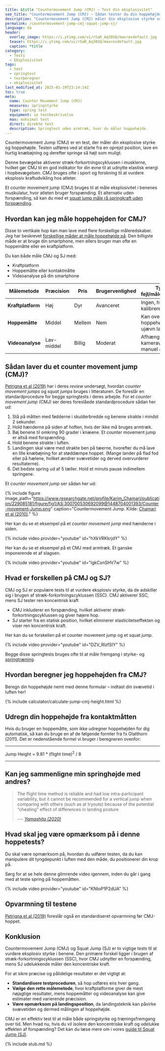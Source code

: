 ```yaml
---
title: &title "Countermovement Jump (CMJ) – Test din eksplosivitet"
seo_title: "Countermovement Jump (CMJ) – Sådan tester du din hoppehøjde"
description: "Countermovement Jump (CMJ) måler din eksplosive styrke ved et hop med forudgående knæbøjning. Lær, hvordan du udfører testen korrekt."
permalink: /countermovement-jump-cmj-squat-jump-sj/
language: da
header:
  overlay_image: https://i.ytimg.com/vi/rSaR_Aq38SQ/maxresdefault.jpg
  teaser: https://i.ytimg.com/vi/rSaR_Aq38SQ/maxresdefault.jpg
  caption: *title
category:
  - Tests
  - Eksplosivitet
tags:
  - test
  - springtest
  - testberegner
  - eksplosivitet
last_modified_at: 2025-01-19T23:14:14Z
toc: true
meta:
  name: Counter Movement Jump (CMJ)
  measures: springstyrke
  type: spring test
  equipment: se testbeskrivelse
  max: maksimal test
  direct: direkte test
  description: Springtest uden armtræk, hvor du måler hoppehøjde.
---
```


Countermovement Jump (CMJ) er en test, der måler din eksplosive styrke og hoppehøjde. Testen udføres ved at starte fra en oprejst position, lave en hurtig knæbøjning og derefter springe så højt som muligt.

Denne bevægelse aktiverer stræk-forkortningscyklussen i musklerne, hvilket gør CMJ til en god indikator for din evne til at udnytte elastisk energi i hopbevægelsen. CMJ bruges ofte i sport og forskning til at vurdere eksplosiv kraftudvikling hos atleter.

Et counter movement jump (CMJ) bruges til at måle eksplosivitet i benenes muskulatur, hvor atleten bruger forspænding. Et alternativ uden forspænding, så kan du med et [squat jump måle rå springkraft uden forspænding](/squat-jump-test/).

## Hvordan kan jeg måle hoppehøjden for CMJ?

Disse to vertikale hop kan man lave med flere forskellige måleredskaber. Jeg har beskrevet [forskellige måder at måle hoppehøjde på](/springtests-hoppehoejde/). Den billigste måde er at bruge din smartphone, men ellers bruger man ofte en hoppemåtte eller en kraftplatform.

Du kan både måle CMJ og SJ med:

- Kraftplatform
- Hoppemåtte eller kontaktmåtte
- Videoanalyse på din smartphone

| Målemetode       | Præcision  | Pris   | Brugervenlighed | Typiske fejl/måleusikkerhed            |
|-----------------|------------|--------|----------------|---------------------------------------|
| **Kraftplatform** | Høj        | Dyr    | Avanceret      | Ingen, hvis korrekt kalibreret       |
| **Hoppemåtte**   | Middel     | Mellem | Nem            | Kan overvurdere hoppehøjde ved ujævn landing |
| **Videoanalyse** | Lav-middel | Billig | Moderat        | Afhænger af kameravinkel og manuel analyse |

## Sådan laver du et counter movement jump (CMJ)?

[Petrigna et al (2019)](https://www.ncbi.nlm.nih.gov/pmc/articles/PMC6853898/) har i deres _review_ undersøgt, hvordan _counter movement jumps_ og _squat jumps_ bruges i litteraturen. De foreslår en standardprocedure for begge springtests i deres arbejde. For et _counter movement jump (CMJ)_ ser deres foreslåede standardprocedure sådan her ud:

1. Stå på måtten med fødderne i skulderbredde og benene strakte i mindst 2 sekunder.
2. Hold hænderne på siden af hoften, hvis der ikke må bruges armtræk.
3. Bøj benene til omkring 90 grader i knæene. Et counter movement jump er altså med forspænding.
4. Hold benene strakte i luften.
5. Landingen skal være med strakte ben på tæerne, hvorefter du må lave en lille knæbøjning for at støddæmpe hoppet. (Mange lander på flad fod eller på hælene, hvilket ændrer svævetider og derved overvurderer resultaterne).
6. Det bedste spring ud af 5 tæller. Hold et minuts pause indimellem springene.

Et _counter movement jump_ ser sådan her ud:

{% include figure image_path="https://www.researchgate.net/profile/Karim_Chamari/publication/229085181/figure/fig1/AS:300700530692099@1448704001393/Counter-movement-Jump.png" caption="Countermovement Jump. Kilde: [Chamari et al (2010)](https://www.researchgate.net/publication/229085181_Anaerobic_power_and_capacity)." %}

Her kan du se et eksempel på et _counter movement jump_ med hænderne i siden.

{% include video provider="youtube" id="hXkVRKkrjdY" %}

Her kan du se et eksempel på et CMJ med armtræk. Et ganske imponerende et af slagsen.

{% include video provider="youtube" id="lgkCxnSHV7w" %}

## Hvad er forskellen på CMJ og SJ?

CMJ og SJ er populære tests til at vurdere eksplosiv styrke, da de adskiller sig i brugen af stræk-forkortningscyklussen (SSC). CMJ aktiverer SSC, mens SJ tester ren koncentrisk kraft

- CMJ inkluderer en forspænding, hvilket aktiverer stræk-forkortningscyklussen og giver højere hop.
- SJ starter fra en statisk position, hvilket eliminerer elasticitetseffekten og viser ren koncentrisk kraft.

Her kan du se forskellen på et counter movement jump og et squat jump.

{% include video provider="youtube" id="DZV_RlzfSIY" %}

Begge disse springtests bruges ofte til at måle fremgang i styrke- og [springtræning](/springstyrke-og-springtraening/).

## Hvordan beregner jeg hoppehøjden fra CMJ?

Beregn din hoppehøjde nemt med denne formular – indtast din svævetid i luften her!

{% include calculator/calculate-jump-cmj-height.html %}

## Udregn din hoppehøjde fra kontaktmåtten

Hvis du bruger en hoppemåtte, som ikke udregner hoppehøjden for dig automatisk, så kan du bruge en af de følgende formler fra fx Glatthorn (2011). Det er nedenstående formel vi bruger i beregneren ovenfor:

***

Jump Height = 9.81 * (flight time)<sup>2</sup> / 8

***

## Kan jeg sammenligne min springhøjde med andres?

> The flight time method is reliable and had low intra-participant
variability, but it cannot be recommended for a vertical jump when comparing with others (such as at
tryouts) because of the potential “cheating” effect of differences in landing posture
>
> --- <cite>[Yamashita (2020)](https://www.mdpi.com/2076-3417/10/3/776/pdf)</cite>

## Hvad skal jeg være opmærksom på i denne hoppetests?

Du skal være opmærksom på, hvordan du udfører testen, da du kan manipulere dit tyngdepunkt i luften med den måde, du positionerer din krop på.

Sørg for at se hele denne glimrende video igennem, inden du går i gang med at teste spring på hoppemåtten.

{% include video provider="youtube" id="KNtoP1P2dUA" %}

## Opvarmning til testene

[Petrigna et al (2019)](https://www.ncbi.nlm.nih.gov/pmc/articles/PMC6853898/) foreslår også en standardiseret opvarmning før CMJ-hoppet.

## Konklusion

Countermovement Jump (CMJ) og Squat Jump (SJ) er to vigtige tests til at vurdere eksplosiv styrke i benene. Den primære forskel ligger i brugen af stræk-forkortningscyklussen (SSC), hvor CMJ udnytter en forspænding, mens SJ udelukkende måler den koncentriske kraft.

For at sikre præcise og pålidelige resultater er det vigtigt at:

- **Standardisere testproceduren**, så hop udføres ens hver gang.
- **Vælge den rette målemetode**, hvor kraftplatforme giver de mest nøjagtige resultater, mens hoppemåtter og videoanalyse kan give estimater med varierende præcision.
- **Være opmærksom på landingsposition**, da landingsteknik kan påvirke svævetiden og dermed målingen af hoppehøjde.

CMJ er en effektiv test til at måle både springstyrke og træningsfremgang over tid. Men hvad nu, hvis du vil isolere den koncentriske kraft og udelukke effekten af forspænding? Det kan du læse mere om i vores [guide til Squat Jump (SJ)](/squat-jump-test/).

{% include stub.md %}